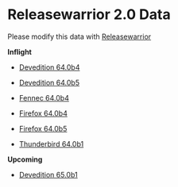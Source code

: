 

Releasewarrior 2.0 Data
=======================

Please modify this data with [Releasewarrior](https://github.com/mozilla-releng/releasewarrior-2.0)

**Inflight**

* [Devedition 64.0b4](/inflight/devedition/devedition-devedition-64.0b4.md)

* [Devedition 64.0b5](/inflight/devedition/devedition-devedition-64.0b5.md)

* [Fennec 64.0b4](/inflight/fennec/fennec-beta-64.0b4.md)

* [Firefox 64.0b4](/inflight/firefox/firefox-beta-64.0b4.md)

* [Firefox 64.0b5](/inflight/firefox/firefox-beta-64.0b5.md)

* [Thunderbird 64.0b1](/inflight/thunderbird/thunderbird-beta-64.0b1.md)

**Upcoming**

* [Devedition 65.0b1](/upcoming/devedition/devedition-devedition-65.0b1.md)

